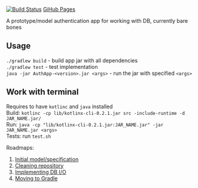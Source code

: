 [![Build Status](https://travis-ci.org/HellsingDarge/AuthApp.svg?branch=master)](https://travis-ci.org/HellsingDarge/AuthApp)  [GiHub Pages](https://hellsingdarge.github.io/AuthApp/)

A prototype/model authentication app for working with DB, currently bare bones  

Usage
---
`./gradlew build` - build app jar with all dependencies  
`./gradlew test` - test implementation  
`java -jar AuthApp-<version>.jar <args>` - run the jar with specified `<args>`    

Work with terminal
---
Requires to have `kotlinc` and `java` installed  
Build: `kotlinc -cp lib/kotlinx-cli-0.2.1.jar src -include-runtime -d JAR_NAME.jar/`  
Run: `java -cp "lib/kotlinx-cli-0.2.1.jar:JAR_NAME.jar" -jar JAR_NAME.jar <args>`  
Tests: run `test.sh`

Roadmaps:
1. [Initial model/specification](docs/roadmap1.md)
2. [Cleaning repository](docs/roadmap2.md)
3. [Implementing DB I/O](docs/roadmap3.md)
4. [Moving to Gradle](docs/roadmap4.md)